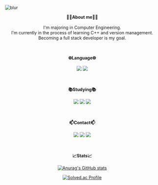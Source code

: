 <p align="center">
  
  ![blur](https://capsule-render.vercel.app/api?type=blur&height=300&color=gradient&text=WELLCOME&strokeWidth=2&section=footer&reversal=true&fontAlign=50&stroke=E0E0E0&fontSize=55&textBg=false)
</p>

  
<div align=center>
<strong>🙋‍♂About me🙋‍♂</strong><br><br>
I'm majoring in Computer Engineering. <br>
I'm currently in the process of learning C++ and version management. <br>
Becoming a full stack developer is my goal.
<br><br><br>

<strong>🌐Language🌐</strong><br><br>
<img src="https://img.shields.io/badge/c-A8B9CC.svg?style=for-the-badge&logo=c&logoColor=white">
<img src="https://img.shields.io/badge/Python-3776AB.svg?style=for-the-badge&logo=Python&logoColor=white">
<br><br><br>

<strong>📚Studying📚</strong><br><br>
<img src="https://img.shields.io/badge/C++-00599C?style=for-the-badge&logo=C%2B%2B&logoColor=white"/>
<img src="https://img.shields.io/badge/Git-F05032?style=for-the-badge&logo=git&logoColor=white"/>
<img src="https://img.shields.io/badge/GitHub-181717?style=for-the-badge&logo=GitHub&logoColor=white"/>
<br><br><br>

<strong>📫Contact📫</strong><br><br>
  <a href="https://velog.io/@nohhyun03/posts" target="_blank"><img src="https://img.shields.io/badge/velog-20C997?style=for-the-badge&logo=velog&logoColor=white"></a>
  <a href="https://instagram.com/03_hyunseok" target="_blank"><img src="https://img.shields.io/badge/instagram-FF0069?style=for-the-badge&logo=instagram&logoColor=white"></a>
  <img src="https://img.shields.io/badge/nohhyun03@gmail.com-EA4335?style=for-the-badge&&logo=gmail&logoColor=white">
<br><br><br>

<strong>📈Stats📈</strong><br><br>
  [![Anurag's GitHub stats](https://github-readme-stats.vercel.app/api?username=nohhyun03)](https://github.com/anuraghazra/github-readme-stats)

  [![Solved.ac Profile](http://mazassumnida.wtf/api/v2/generate_badge?boj=nohhyun0730)](https://solved.ac/nohhyun0730/)
</div>



<!--
**nohhyun03/nohhyun03** is a ✨ _special_ ✨ repository because its `README.md` (this file) appears on your GitHub profile.

Here are some ideas to get you started:

- 🔭 I’m currently working on ...
- 🌱 I’m currently learning ...
- 👯 I’m looking to collaborate on ...
- 🤔 I’m looking for help with ...
- 💬 Ask me about ...
- 📫 How to reach me: ...
- 😄 Pronouns: ...
- ⚡ Fun fact: ...
-->
